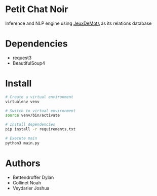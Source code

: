 # Petit Chat Noir
Inference and NLP engine using [JeuxDeMots](https://www.jeuxdemots.org/rezo-dump.php) as its relations database

# Dependencies

- request3
- BeautifulSoup4

# Install

```sh
# Create a virtual environment
virtualenv venv 

# Switch to virtual environment
source venv/bin/activate

# Install dependencies 
pip install -r requirements.txt

# Execute main
python3 main.py
```

# Authors

- Bettendroffer Dylan
- Collinet Noah
- Veydarier Joshua
